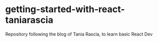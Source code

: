 # getting-started-with-react-taniarascia
Repository following the blog of Tania Rascia, to learn basic React Dev
